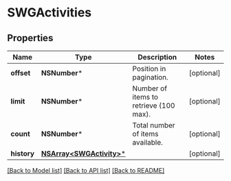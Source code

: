 # SWGActivities

## Properties
Name | Type | Description | Notes
------------ | ------------- | ------------- | -------------
**offset** | **NSNumber*** | Position in pagination. | [optional] 
**limit** | **NSNumber*** | Number of items to retrieve (100 max). | [optional] 
**count** | **NSNumber*** | Total number of items available. | [optional] 
**history** | [**NSArray&lt;SWGActivity&gt;***](SWGActivity.md) |  | [optional] 

[[Back to Model list]](../README.md#documentation-for-models) [[Back to API list]](../README.md#documentation-for-api-endpoints) [[Back to README]](../README.md)


